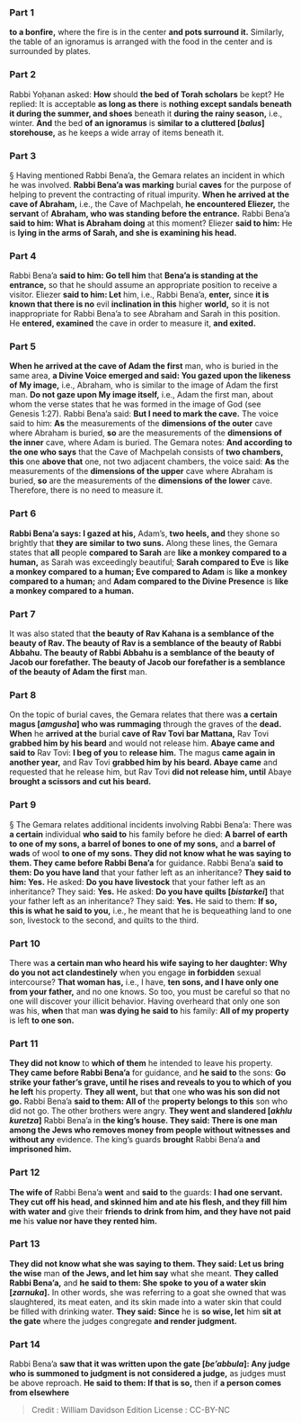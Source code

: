 
### Part 1
<b>to a bonfire,</b> where the fire is in the center <b>and pots surround it.</b> Similarly, the table of an ignoramus is arranged with the food in the center and is surrounded by plates.

### Part 2
Rabbi Yoḥanan asked: <b>How</b> should <b>the bed of Torah scholars</b> be kept? He replied: It is acceptable <b>as long as there</b> is <b>nothing except sandals beneath it during the summer, and shoes</b> beneath it <b>during the rainy season,</b> i.e., winter. <b>And</b> the bed <b>of an ignoramus</b> is <b>similar to a cluttered [<i>balus</i>] storehouse,</b> as he keeps a wide array of items beneath it.

### Part 3
§ Having mentioned Rabbi Bena’a, the Gemara relates an incident in which he was involved. <b>Rabbi Bena’a was marking</b> burial <b>caves</b> for the purpose of helping to prevent the contracting of ritual impurity. <b>When he arrived at the cave of Abraham,</b> i.e., the Cave of Machpelah, <b>he encountered Eliezer,</b> the <b>servant</b> of <b>Abraham, who was standing before the entrance.</b> Rabbi Bena’a <b>said to him: What is Abraham doing</b> at this moment? Eliezer <b>said to him:</b> He is <b>lying in the arms of Sarah, and she is examining his head.</b>

### Part 4
Rabbi Bena’a <b>said to him: Go tell him</b> that <b>Bena’a is standing at the entrance,</b> so that he should assume an appropriate position to receive a visitor. Eliezer <b>said to him: Let</b> him, i.e., Rabbi Bena’a, <b>enter,</b> since <b>it is known that there is no</b> evil <b>inclination in this</b> higher <b>world,</b> so it is not inappropriate for Rabbi Bena’a to see Abraham and Sarah in this position. He <b>entered, examined</b> the cave in order to measure it, <b>and exited.</b>

### Part 5
<b>When he arrived at the cave of Adam the first</b> man, who is buried in the same area, <b>a Divine Voice emerged and said: You gazed upon the likeness of My image,</b> i.e., Abraham, who is similar to the image of Adam the first man. <b>Do not gaze upon My image itself,</b> i.e., Adam the first man, about whom the verse states that he was formed in the image of God (see Genesis 1:27). Rabbi Bena’a said: <b>But I need to mark the cave.</b> The voice said to him: <b>As</b> the measurements of the <b>dimensions of the outer</b> cave where Abraham is buried, <b>so</b> are the measurements of the <b>dimensions of the inner</b> cave, where Adam is buried. The Gemara notes: <b>And according to the one who says</b> that the Cave of Machpelah consists of <b>two chambers, this</b> one <b>above that</b> one, not two adjacent chambers, the voice said: <b>As</b> the measurements of the <b>dimensions of the upper</b> cave where Abraham is buried, <b>so</b> are the measurements of the <b>dimensions of the lower</b> cave. Therefore, there is no need to measure it.

### Part 6
<b>Rabbi Bena’a says: I gazed at his,</b> Adam’s, <b>two heels, and</b> they shone so brightly that <b>they are similar to two suns.</b> Along these lines, the Gemara states that <b>all</b> people <b>compared to Sarah</b> are <b>like a monkey compared to a human,</b> as Sarah was exceedingly beautiful; <b>Sarah compared to Eve</b> is <b>like a monkey compared to a human; Eve compared to Adam</b> is <b>like a monkey compared to a human;</b> and <b>Adam compared to the Divine Presence</b> is <b>like a monkey compared to a human.</b>

### Part 7
It was also stated that <b>the beauty of Rav Kahana is a semblance of the beauty of Rav. The beauty of Rav is a semblance of the beauty of Rabbi Abbahu. The beauty of Rabbi Abbahu is a semblance of the beauty of Jacob our forefather. The beauty of Jacob our forefather is a semblance of the beauty of Adam the first</b> man.

### Part 8
On the topic of burial caves, the Gemara relates that there was <b>a certain magus [<i>amgusha</i>] who was rummaging</b> through the graves of the <b>dead. When</b> he <b>arrived at the</b> burial <b>cave of Rav Tovi bar Mattana,</b> Rav Tovi <b>grabbed him by his beard</b> and would not release him. <b>Abaye came and said to</b> Rav Tovi: <b>I beg of you</b> to <b>release him.</b> The magus <b>came again in another year,</b> and Rav Tovi <b>grabbed him by his beard. Abaye came</b> and requested that he release him, but Rav Tovi <b>did not release him, until</b> Abaye <b>brought a scissors and cut his beard.</b>

### Part 9
§ The Gemara relates additional incidents involving Rabbi Bena’a: There was <b>a certain</b> individual <b>who said to</b> his family before he died: <b>A barrel of earth to one of my sons, a barrel of bones to one of my sons,</b> and <b>a barrel of wads</b> of wool <b>to one of my sons. They did not know what he was saying to them. They came before Rabbi Bena’a</b> for guidance. Rabbi Bena’a <b>said to them: Do you have land</b> that your father left as an inheritance? <b>They said to him: Yes.</b> He asked: <b>Do you have livestock</b> that your father left as an inheritance? They said: <b>Yes.</b> He asked: <b>Do you have quilts [<i>bistarkei</i>]</b> that your father left as an inheritance? They said: <b>Yes.</b> He said to them: <b>If so, this is what he said to you,</b> i.e., he meant that he is bequeathing land to one son, livestock to the second, and quilts to the third.

### Part 10
There was <b>a certain man who heard his wife saying to her daughter: Why do you not act clandestinely</b> when you engage <b>in forbidden</b> sexual intercourse? <b>That woman has,</b> i.e., I have, <b>ten sons, and I have only one from your father,</b> and no one knows. So too, you must be careful so that no one will discover your illicit behavior. Having overheard that only one son was his, <b>when</b> that man <b>was dying he said to</b> his family: <b>All of my property</b> is left <b>to one son.</b>

### Part 11
<b>They did not know</b> to <b>which of them</b> he intended to leave his property. <b>They came before Rabbi Bena’a</b> for guidance, and <b>he said to</b> the sons: <b>Go strike your father’s grave, until he rises and reveals to you to which of you he left</b> his property. <b>They all went,</b> but <b>that</b> one <b>who was his son did not go.</b> Rabbi Bena’a <b>said to them: All of</b> the <b>property belongs to this</b> son who did not go. The other brothers were angry. <b>They went and slandered [<i>akhlu kuretza</i>]</b> Rabbi Bena’a in <b>the king’s house. They said: There is one man among the Jews who removes money from people without witnesses and without any</b> evidence. The king’s guards <b>brought</b> Rabbi Bena’a <b>and imprisoned him.</b>

### Part 12
<b>The wife of</b> Rabbi Bena’a <b>went</b> and <b>said to</b> the guards: <b>I had one servant. They cut off his head, and skinned him and ate his flesh, and they fill him with water and</b> give their <b>friends to drink from him, and they have not paid me</b> his <b>value nor have they rented him.</b>

### Part 13
<b>They did not know what she was saying to them. They said: Let us bring the wise</b> man <b>of the Jews, and let him say</b> what she meant. <b>They called Rabbi Bena’a,</b> and <b>he said to them: She spoke to you of a water skin [<i>zarnuka</i>].</b> In other words, she was referring to a goat she owned that was slaughtered, its meat eaten, and its skin made into a water skin that could be filled with drinking water. <b>They said: Since</b> he is <b>so wise, let</b> him <b>sit at the gate</b> where the judges congregate <b>and render judgment.</b>

### Part 14
Rabbi Bena’a <b>saw that it was written upon the gate [<i>be’abbula</i>]: Any judge who is summoned to judgment is not considered a judge,</b> as judges must be above reproach. <b>He said to them: If that is so,</b> then if <b>a person comes from elsewhere</b>

>Credit : William Davidson Edition
>License : CC-BY-NC